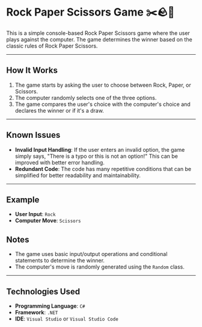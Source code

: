 # Rock Paper Scissors Game ✂️🪨📄

This is a simple console-based Rock Paper Scissors game where the user plays against the computer. The game determines the winner based on the classic rules of Rock Paper Scissors.

---

## How It Works

1. The game starts by asking the user to choose between Rock, Paper, or Scissors.
2. The computer randomly selects one of the three options.
3. The game compares the user's choice with the computer's choice and declares the winner or if it's a draw.

---

## Known Issues

- **Invalid Input Handling**: If the user enters an invalid option, the game simply says, "There is a typo or this is not an option!" This can be improved with better error handling.
- **Redundant Code**: The code has many repetitive conditions that can be simplified for better readability and maintainability.

---

## Example

- **User Input**: `Rock`
- **Computer Move**: `Scissors`

## Notes

- The game uses basic input/output operations and conditional statements to determine the winner.
- The computer's move is randomly generated using the `Random` class.

---

## Technologies Used

- **Programming Language**: `C#`
- **Framework**: `.NET`
- **IDE**: `Visual Studio` or `Visual Studio Code`
